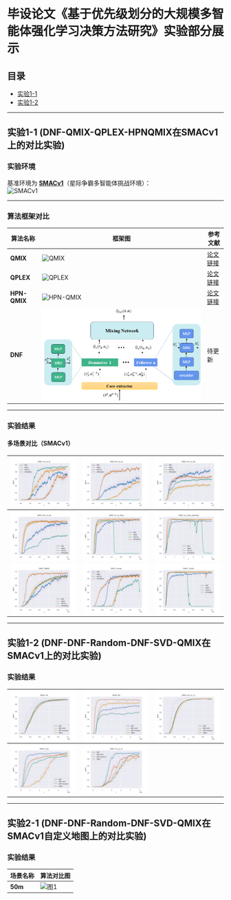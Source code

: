 # 毕设论文《基于优先级划分的大规模多智能体强化学习决策方法研究》实验部分展示

## 目录
- [实验1-1](#实验1-1-dnf-qmix-qplex-hpnqmix在smacv1上的对比实验)
- [实验1-2](#实验1-2-dnf-dnf-random-dnf-svd-qmix在smacv1上的对比实验)

---

## 实验1-1 (DNF-QMIX-QPLEX-HPNQMIX在SMACv1上的对比实验)

### 实验环境
基准环境为 **[SMACv1](https://github.com/oxwhirl/smac)**（星际争霸多智能体挑战环境）：  
![SMACv1](https://github.com/oxwhirl/smac/blob/master/docs/smac-official.png?raw=true)

---

### 算法框架对比
| 算法名称       | 框架图                                                                               | 参考文献                                              |
|----------------|-----------------------------------------------------------------------------------|---------------------------------------------------|
| **QMIX**       | ![QMIX](https://pic2.zhimg.com/v2-d03d9d93cb31a14a43ff5956528e5159_1440w.jpg)     | [论文链接](https://arxiv.org/abs/1803.11485)          |
| **QPLEX**      | ![QPLEX](https://pica.zhimg.com/v2-f4deda2809e53f4df44e2c08948bc704_1440w.jpg)    | [论文链接](https://arxiv.org/pdf/2008.01062)          |
| **HPN-QMIX**   | ![HPN-QMIX](https://pic3.zhimg.com/v2-5ad94ea8b6195d0563d8d5755b39a2e0_1440w.jpg) | [论文链接](https://openreview.net/pdf?id=OxNQXyZK-K8) |
| **DNF**        | ![DNF](./src/pic/DNF.png)                                                         | 待更新                                               |

---

### 实验结果
#### 多场景对比（SMACv1）
| ![3s_vs_5z](./src/pic/3s_vs_5z.png)   | ![6h_vs_8z](./src/pic/6h_vs_8z.png) | ![5m_vs_6m](./src/pic/5m_vs_6m.png) |
|-------------------------------------|--------------------------------|--------------------------------|
| ![8m_vs_9m](./src/pic/8m_vs_9m.png) | ![2c_vs_64zg](./src/pic/2c_vs_64zg.png) | ![so_many_baneling](./src/pic/so_many_baneling.png) |
| ![MMM2](./src/pic/MMM2.png) | ![corridor](./src/pic/corridor.png) | ![1c3s5z](./src/pic/1c3s5z.png) |

---

## 实验1-2 (DNF-DNF-Random-DNF-SVD-QMIX在SMACv1上的对比实验)

### 实验结果
| ![3m](./src/pic/3m.png)   | ![8m](./src/pic/8m.png) | ![2m_vs_1z](./src/pic/2m_vs_1z.png) |
|-------------------------------------|--------------------------------|--------------------------------|
| ![2s3z](./src/pic/2s3z.png) | ![3s_vs_4z](./src/pic/3s_vs_4z.png) |  |

---

## 实验2-1 (DNF-DNF-Random-DNF-SVD-QMIX在SMACv1自定义地图上的对比实验)

### 实验结果
| 场景名称         | 算法对比图                    |
|--------------|--------------------------|
| **50m**      | ![图1](./src/pic/50m.png) |